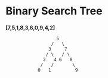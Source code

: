 # Binary Search Tree

**[7,5,1,8,3,6,0,9,4,2]**

                       5
                     /   \
                    3     7
                   / \   / \
                  2   4 6   8
                 /   /       \
                0   1         9